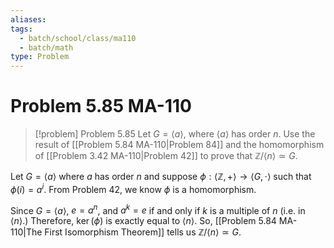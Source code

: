 ```yaml
---
aliases: 
tags:
  - batch/school/class/ma110
  - batch/math
type: Problem
---
```

# Problem 5.85 MA-110

> [!problem] Problem 5.85
> Let $G=\langle a\rangle$, where $\langle a\rangle$ has order $n$. Use the result of [[Problem 5.84 MA-110|Problem 84]] and the homomorphism of [[Problem 3.42 MA-110|Problem 42]] to prove that $\mathbb{Z}/\langle n\rangle\simeq G$.

Let $G=\langle a\rangle$ where $a$ has order $n$ and suppose $\phi: \langle \mathbb{Z},+\rangle \longrightarrow \langle G, \cdot\rangle$ such that $\phi(i)=a^{i}$. From Problem 42, we know $\phi$ is a homomorphism.

Since $G=\langle a\rangle$, $e=a^{n}$, and $a^{k}=e$ if and only if $k$ is a multiple of $n$ (i.e. in $\langle n\rangle$.) Therefore, $\ker(\phi)$ is exactly equal to $\langle n\rangle$. So, [[Problem 5.84 MA-110|The First Isomorphism Theorem]] tells us $\mathbb{Z}/\langle n\rangle \simeq G$.